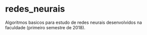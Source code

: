 # redes_neurais
Algoritmos basicos para estudo de redes neurais desenvolvidos na faculdade (primeiro semestre de 2018).
